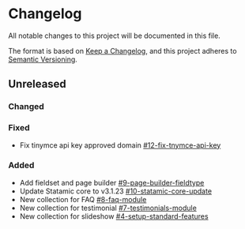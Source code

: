 # Changelog
All notable changes to this project will be documented in this file.

The format is based on [Keep a Changelog](https://keepachangelog.com/en/1.0.0/),
and this project adheres to [Semantic Versioning](https://semver.org/spec/v2.0.0.html).

## Unreleased

### Changed

### Fixed
- Fix tinymce api key approved domain [#12-fix-tnymce-api-key](https://gitlab.com/catalyzecommunications/statamic-boilerplate/-/issues/12)

### Added
- Add fieldset and page builder [#9-page-builder-fieldtype](https://gitlab.com/catalyzecommunications/statamic-boilerplate/-/issues/9)
- Update Statamic core to v3.1.23 [#10-statamic-core-update](https://gitlab.com/catalyzecommunications/statamic-boilerplate/-/issues/10)
- New collection for FAQ [#8-faq-module](https://gitlab.com/catalyzecommunications/statamic-boilerplate/-/issues/8)
- New collection for testimonial [#7-testimonials-module](https://gitlab.com/catalyzecommunications/statamic-boilerplate/-/issues/7)
- New collection for slideshow [#4-setup-standard-features](https://gitlab.com/catalyzecommunications/statamic-boilerplate/-/issues/4)
